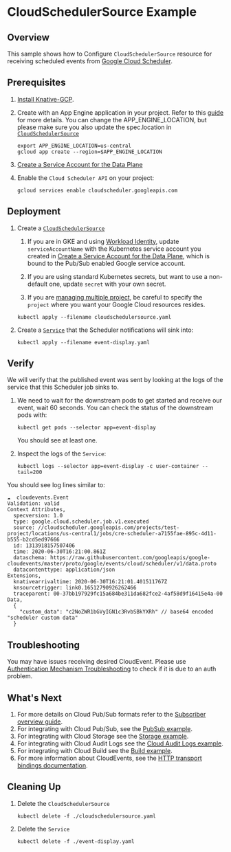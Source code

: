 # CloudSchedulerSource Example

## Overview

This sample shows how to Configure `CloudSchedulerSource` resource for receiving
scheduled events from
[Google Cloud Scheduler](https://cloud.google.com/scheduler/).

## Prerequisites

1. [Install Knative-GCP](../../install/install-knative-gcp.md).

1. Create with an App Engine application in your project. Refer to this
   [guide](https://cloud.google.com/scheduler/docs/quickstart#create_a_project_with_an_app_engine_app)
   for more details. You can change the APP_ENGINE_LOCATION, but please make
   sure you also update the spec.location in
   [`CloudSchedulerSource`](cloudschedulersource.yaml)

   ```shell
   export APP_ENGINE_LOCATION=us-central
   gcloud app create --region=$APP_ENGINE_LOCATION
   ```

1. [Create a Service Account for the Data Plane](../../install/dataplane-service-account.md)

1. Enable the `Cloud Scheduler API` on your project:

   ```shell
   gcloud services enable cloudscheduler.googleapis.com
   ```

## Deployment

1. Create a [`CloudSchedulerSource`](cloudschedulersource.yaml)

   1. If you are in GKE and using
      [Workload Identity](https://cloud.google.com/kubernetes-engine/docs/how-to/workload-identity),
      update `serviceAccountName` with the Kubernetes service account you
      created in
      [Create a Service Account for the Data Plane](../../install/dataplane-service-account.md),
      which is bound to the Pub/Sub enabled Google service account.

   1. If you are using standard Kubernetes secrets, but want to use a
      non-default one, update `secret` with your own secret.

   1. If you are [managing multiple project](../../install/managing-multiple-projects.md), be careful to specify the `project`
   where you want your Google Cloud resources resides.

   ```shell
   kubectl apply --filename cloudschedulersource.yaml
   ```

1. Create a [`Service`](event-display.yaml) that the Scheduler notifications
   will sink into:

   ```shell
   kubectl apply --filename event-display.yaml
   ```

## Verify

We will verify that the published event was sent by looking at the logs of the
service that this Scheduler job sinks to.

1. We need to wait for the downstream pods to get started and receive our event,
   wait 60 seconds. You can check the status of the downstream pods with:

   ```shell
   kubectl get pods --selector app=event-display
   ```

   You should see at least one.

1. Inspect the logs of the `Service`:

   ```shell
   kubectl logs --selector app=event-display -c user-container --tail=200
   ```

You should see log lines similar to:

```shell
☁️  cloudevents.Event
Validation: valid
Context Attributes,
  specversion: 1.0
  type: google.cloud.scheduler.job.v1.executed
  source: //cloudscheduler.googleapis.com/projects/test-project/locations/us-central1/jobs/cre-scheduler-a7155fae-895c-4d11-b555-b2cd5ed97666
  id: 1313918157507406
  time: 2020-06-30T16:21:00.861Z
  dataschema: https://raw.githubusercontent.com/googleapis/google-cloudevents/master/proto/google/events/cloud/scheduler/v1/data.proto
  datacontenttype: application/json
Extensions,
  knativearrivaltime: 2020-06-30T16:21:01.401511767Z
  knsourcetrigger: link0.16512790926262466
  traceparent: 00-37bb197929fc15a684be311da682fce2-4af58d9f16415e4a-00
Data,
  {
    "custom_data": "c2NoZWR1bGVyIGN1c3RvbSBkYXRh" // base64 encoded "scheduler custom data"
  }
```

## Troubleshooting

You may have issues receiving desired CloudEvent. Please use
[Authentication Mechanism Troubleshooting](../../how-to/authentication-mechanism-troubleshooting.md)
to check if it is due to an auth problem.

## What's Next

1. For more details on Cloud Pub/Sub formats refer to the
   [Subscriber overview guide](https://cloud.google.com/pubsub/docs/subscriber).
1. For integrating with Cloud Pub/Sub, see the
   [PubSub example](../../examples/cloudpubsubsource/README.md).
1. For integrating with Cloud Storage see the
   [Storage example](../../examples/cloudstoragesource/README.md).
1. For integrating with Cloud Audit Logs see the
   [Cloud Audit Logs example](../../examples/cloudauditlogssource/README.md).
1. For integrating with Cloud Build see the
   [Build example](../../examples/cloudbuildsource/README.md).
1. For more information about CloudEvents, see the
   [HTTP transport bindings documentation](https://github.com/cloudevents/spec).

## Cleaning Up

1. Delete the `CloudSchedulerSource`

   ```shell
   kubectl delete -f ./cloudschedulersource.yaml
   ```

1. Delete the `Service`

   ```shell
   kubectl delete -f ./event-display.yaml
   ```
